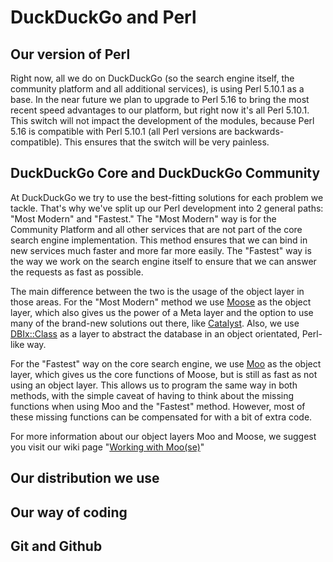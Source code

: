 # DuckDuckGo and Perl

## Our version of Perl

Right now, all we do on DuckDuckGo (so the search engine itself, the community platform and all additional services), is using Perl 5.10.1 as a base. In the near future we plan to upgrade to Perl 5.16 to bring the most recent speed advantages to our platform, but right now it's all Perl 5.10.1. This switch will not impact the development of the modules, because Perl 5.16 is compatible with Perl 5.10.1 (all Perl versions are backwards-compatible). This ensures that the switch will be very painless.

## DuckDuckGo Core and DuckDuckGo Community

At DuckDuckGo we try to use the best-fitting solutions for each problem we tackle. That's why we've split up our Perl development into 2 general paths: "Most Modern" and "Fastest." The "Most Modern" way is for the Community Platform and all other services that are not part of the core search engine implementation. This method ensures that we can bind in new services much faster and more far more easily. The "Fastest" way is the way we work on the search engine itself to ensure that we can answer the requests as fast as possible.

The main difference between the two is the usage of the object layer in those areas. For the "Most Modern" method we use [Moose](https://metacpan.org/module/Moose) as the object layer, which also gives us the power of a Meta layer and the option to use many of the brand-new solutions out there, like [Catalyst](http://www.catalystframework.org/). Also, we use [DBIx::Class](http://metacpan.org/module/DBIx::Class) as a layer to abstract the database in an object orientated, Perl-like way.

For the "Fastest" way on the core search engine, we use [Moo](https://metacpan.org/Moo) as the object layer, which gives us the core functions of Moose, but is still as fast as not using an object layer. This allows us to program the same way in both methods, with the simple caveat of having to think about the missing functions when using Moo and the "Fastest" method. However, most of these missing functions can be compensated for with a bit of extra code.

For more information about our object layers Moo and Moose, we suggest you visit our wiki page "[Working with Moo(se)](https://github.com/duckduckgo/duckduckgo/wiki/PerlOO)"

## Our distribution we use

## Our way of coding

## Git and Github

